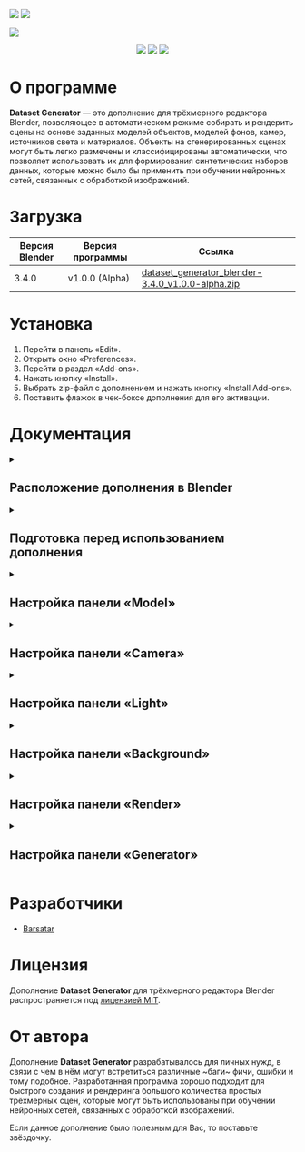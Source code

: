 <p align="left">
 <a href="https://github.com/Barsatar/dataset-generator-blender-addon/blob/main/README.ru.md"><img src="https://img.shields.io/badge/RU-grey"></a>
 <a href="https://github.com/Barsatar/dataset-generator-blender-addon/blob/main/README.md"><img src="https://img.shields.io/badge/EN-grey"></a>
</p>

<picture>
 <img src="https://github.com/Barsatar/Dataset_Generator_Addon_For_Blender/assets/61797005/26a39b03-83f4-46c9-adc3-56568467b942">
</picture>

<p align="center">
 <img src="https://img.shields.io/badge/Blender%20%20-%203.4.0%20-%20%23FF7400%09?logo=blender">
 <img src="https://img.shields.io/badge/Version%20%20-%20v1.0.0%20(Alpha)%20-%20%234479D4">
 <img src="https://img.shields.io/badge/License%20%20-%20MIT%20-%20%2300CC00">
</p>

<h1>О программе</h1>

**Dataset Generator** — это дополнение для трёхмерного редактора Blender, позволяющее в автоматическом режиме собирать и рендерить сцены на основе заданных моделей объектов, моделей фонов, камер, источников света и материалов. Объекты на сгенерированных сценах могут быть легко размечены и классифицированы автоматически, что позволяет использовать их для формирования синтетических наборов данных, которые можно было бы применить при обучении нейронных сетей, связанных с обработкой изображений.

<h1>Загрузка</h1>

| Версия Blender | Версия программы | Ссылка |
| --- | --- | --- |
| 3.4.0 | v1.0.0 (Alpha) | [dataset_generator_blender-3.4.0_v1.0.0-alpha.zip](https://github.com/Barsatar/dataset-generator-blender-addon/releases/download/release/dataset_generator_blender-3.4.0_v1.0.0-alpha.zip)

<h1>Установка</h1>

1) Перейти в панель «Edit».
2) Открыть окно «Preferences».
3) Перейти в раздел «Add-ons».
4) Нажать кнопку «Install».
5) Выбрать zip-файл с дополнением и нажать кнопку «Install Add-ons».
6) Поставить флажок в чек-боксе дополнения для его активации.

<h1>Документация</h1>

<details>
 <summary><h2>Расположение дополнения в Blender</h2></summary>

 > **3D Viewport > UI > Dataset Generator**

 <picture>
  <img src="https://github.com/Barsatar/dataset-generator-blender-addon/assets/61797005/fb047b15-3336-4431-b28b-5ab7db8cf9d9">
 </picture>
</details>

<details>
 <summary><h2>Подготовка перед использованием дополнения</h2></summary>

 <picture>
  <img src="https://github.com/Barsatar/dataset-generator-blender-addon/assets/61797005/fe71c0c7-255d-4c63-8035-27adae9623e4", height=300, align="left">
 </picture>

 Процесс подготовки сцены перед использованием **Dataset Generator** достаточно прост, однако для корректной работы дополнения необходимо выполнить несколько шагов.

 <br clear="left">

 <h3>Шаг 1. Создание коллекций</h3>
 
 + **«Model Collection»** — это коллекция, предназначенная для хранения моделей объектов, которые будут использоваться при генерации сцен.
 + **«Camera Collection»** — это коллекция, предназначенная для хранения камер, которые будут использоваться при рендеринге сгенерированных сцен.
 + **«Light Collection»** — это коллекция, предназначенная для хранения источников света, которые будут использоваться при рендеринге сгенерированных сцен.
 + **«Background Collection»** — это коллекция, предназначенная для хранения моделей объектов, на фоне которых будут распологаться модели объектов из «Model Collection» при генерации сцен.

 <picture>
  <img src="https://github.com/Barsatar/dataset-generator-blender-addon/assets/61797005/c1b2b736-c071-492f-9f7c-354de528d01a">
 </picture>

 <p></p>

 > **Примечание 1**: Названия коллекций могут отличаться от названий, представленных в данной документации.

 <h3>Шаг 2. Подготовка моделей объектов для «Model Collection»</h3>

 «Model Collection» пердназначена для хранения моделей объектов, являющихся целевыми объектами обнаружения, классификации или сегментации нейронными сетями. Это означает, что только для моделей объектов из данной коллекции будут генерироваться маски, необходимые для автоматического определения границ объектов в пределах сгенерированной сцены, а также назначаться классы объектов.

 Перед использованием **Dataset Generator** нужно удостовериться в том, что:

 + Модели объектов имеют тип «MESH».

   <picture>
    <img src="https://github.com/Barsatar/dataset-generator-blender-addon/assets/61797005/8388502d-6977-436e-9da8-a38236a58206">
   </picture>

   <p></p>

   > **Примечание 1**: «Model Collection» может содержать объекты с другими типами, однако они не будут использоваться дополнением при генерации сцен.\
   > **Примечание 2**: Для работы дополнения необходимо, чтобы в «Model Collection» находился хотя бы один объект с типом «MESH».

 + Название объекта модели и название объекта данных о модели совпадают.

   <picture>
    <img src="https://github.com/Barsatar/dataset-generator-blender-addon/assets/61797005/949c31d1-1884-44a9-8e67-67c98c5ec7fb">
   </picture>

 + Модели объектов, состоящих из нескольких частей, объединены в один объект и имеют один объект данных.
 
   <picture>
    <img src="https://github.com/Barsatar/dataset-generator-blender-addon/assets/61797005/b6ab3bb5-1687-4f24-866d-a69fcc61011f" height=150>
   </picture>
 
   <p></p>
   
   > **Примечание 3:** Части составной модели объекта, необъединённые в один объект и не имеющие один объект данных, будут восприниматься дополнением как отдельные модели объектов.
 
 + Исходные точки («Origin point») моделей объектов находятся в требуемых местах.
 
   <picture>
    <img src="https://github.com/Barsatar/dataset-generator-blender-addon/assets/61797005/25370c3f-95df-4e02-9aa3-99556adf73b2" height=150>
   </picture>
 
 <h3>Шаг 3. Подготовка камер для «Camera Collection»</h3>
 
 «Camera Collection» предназначена для хранения камер, при помощи которых будет осуществляться рендеринг создаваемых сцен. Основной задачей, которую нужно выполнить при подготовке, является расстановка камер в необходимые положения в пределах сцены.
 
 Перед использованием **Dataset Generator** нужно удостовериться в том, что:
 
 + Объекты камер имеют тип «CAMERA».
 
   <picture>
    <img src="https://github.com/Barsatar/dataset-generator-blender-addon/assets/61797005/56237f0a-4c19-41f0-9fd1-fd1623206d88">
   </picture>

   <p></p>

   > **Примечание 1**: «Camera Collection» может содержать объекты с другими типами, однако они не будут использоваться дополнением при рендеринге сцен.\
   > **Примечание 2**: Для работы дополнения необходимо, чтобы в «Camera Collection» находился хотя бы один объект с типом «CAMERA».

 + Название объекта камеры и название объекта данных о камере совпадают.
 
   <picture>
    <img src="https://github.com/Barsatar/dataset-generator-blender-addon/assets/61797005/48373a15-bfab-4470-ac1d-29937899a294">
   </picture>
 
 <h3>Шаг 4. Подготовка источников света для «Light Collection»</h3>
 
 «Light Collection» предназначена для хранения источников света, при помощи которых будет осуществляться рендеринг создаваемых сцен. Основной задачей, которую нужно выполнить при подготовке, является расстановка источников света в необходимые положения в пределах сцены.
 
 Перед использованием **Dataset Generator** нужно удостовериться в том, что:

 + Объекты источников света имеют тип «LIGHT».

   <picture>
    <img src="https://github.com/Barsatar/dataset-generator-blender-addon/assets/61797005/bf5a5fc3-cad5-4351-ad4c-643d356e3cd4">
   </picture>

   <p></p>

   > **Примечание 1**: «Light Collection» может содержать объекты с другими типами, однако они не будут использоваться дополнением при рендеринге сцен.\
   > **Примечание 2**: Для работы дополнения необходимо, чтобы в «Light Collection» находился хотя бы один объект с типом «LIGHT».

 + Название объекта источника света и название объекта данных об источнике света совпадают.

   <picture>
    <img src="https://github.com/Barsatar/dataset-generator-blender-addon/assets/61797005/0a9ca4ce-872f-4a53-be70-2174106d7ea4">
   </picture>

 <h3>Шаг 5. Подготовка моделей фоновых объектов для «Background Collection»</h3>

 «Background Collection» предназначена для хранения моделей фоновых объектов, вершины которых используются в качестве точек привязки моделей объектов из «Model Collection» при генерации сцен. Основными задачами, которые нужно выполнить при подготовке, являются рассположение моделей фоновых объектов в необходимых местах в пределах сцены и формирование групп вершин, которые будут использоваться для привязки моделей объектов из «Model Collection».
 
 <picture>
  <img src="https://github.com/Barsatar/dataset-generator-blender-addon/assets/61797005/cef98e9f-31c1-4770-8887-e6a9ce0c473e" height=200 align="left">
 </picture>
 
 <picture>
  <img src="https://github.com/Barsatar/dataset-generator-blender-addon/assets/61797005/a75a26ba-bc08-4151-ab64-14e444ca1107" height=200>
 </picture>
 
 <br clear="left">
 <p></p>
 
 Перед использованием **Dataset Generator** нужно удостовериться в том, что:
 
 + Модели фоновых объектов имеют тип «MESH».
 
   <picture>
    <img src="https://github.com/Barsatar/dataset-generator-blender-addon/assets/61797005/630287f1-a143-4edd-b40e-f904bc8f61ed">
   </picture>
 
   <p></p>
 
   > **Примечание 1**: «Background Collection» может содержать объекты с другими типами, однако они не будут использоваться дополнением при генерации сцен.\
   > **Примечание 2**: Для работы дополнения необходимо, чтобы в «Background Collection» находился хотя бы один объект с типом «MESH».
 
 + Название объекта фоновой модели и название объекта данных о фоновой модели совпадают.
 
   <picture>
    <img src="https://github.com/Barsatar/dataset-generator-blender-addon/assets/61797005/229c362d-ec82-49ed-b372-545d4d1e5eab">
   </picture>
 
 + Для моделей фоновых объектов назначены группы вершин.
 
   <picture>
    <img src="https://github.com/Barsatar/dataset-generator-blender-addon/assets/61797005/f50fb510-687b-4dee-836a-90ed5afabe72">
   </picture>
 
   <p></p>
 
   > **Примечание 3**: Для работы дополнения необходимо, чтобы для каждой модели фонового объекта из «Background Collection» была назначена хотя бы одна группа вершин.
 
 + Модели фоновых объектов, состоящих из нескольких частей, объединены в один объект и имеют один объект данных.

   <p></p>
   
   > **Примечание 4:** Части составной модели фонового объекта, необъединённые в один объект и не имеющие один объект данных, будут восприниматься дополнением как отдельные модели фоновых объектов.
 
 <h3>Шаг 6. Подготовка материалов для моделей</h2>
 
 Материалы для моделей целевых объектов обнаружения и моделей фоновых объектов не требуют особой подготовки. Для удобства назначения материалов моделям рекомендуется называть материалы в соответствии с какой-либо методикой, которая позволяет быстро группировать материалы. Например, **«Тип модели» > «Тип материала» > «Номер материала»**.
 
 <picture>
  <img src="https://github.com/Barsatar/dataset-generator-blender-addon/assets/61797005/29756a81-3c1b-4660-8d31-85e290470bcd">
 </picture>
 
 <p></p>
 
 Также рекомендуется создать отдельный объект, не участвующий в генерации сцен, в котором будут храниться все созданные материалы, так как существует риск потери материалов в процессе работы данного дополнения.
</details>

<details>
 <summary><h2>Настройка панели «Model»</h2></summary>

 <picture>
  <img src="https://github.com/Barsatar/dataset-generator-blender-addon/assets/61797005/fb033625-f356-40ef-a383-33fc29937ab0" height=300>
 </picture>

 ---
 
 + **«Models collection»** — это компонент панели, принимающий на вход коллекцию, содержащую модели объектов.
 + **«Model»** — это компонент панели, принимающий на вход модель объекта с типом «MESH».
 + **«Model class»** — это компонент панели, предназначенный для указания класса модели объекта, который будет присваиваться копиям модели объекта при генерации масок.

   <p></p>
   
   > **Примечание 1**: При пустом значении данного параметра у модели объекта генерация масок для копий модели объекта производиться не будет.\
   > **Примечание 2**: Значение данного параметра может быть одинаковым у нескольких моделей объектов.
 + **«Number of model instances»** — это компонент панели, позволяющий указать количество копий модели объекта, которые будут использоваться при генерации сцен.
   
   <p></p>

   > **Примечание 3**: Минимальное значения данного параметра равно 0. Максимальное значения данного параметра неограниченно. Значение данного параметра по умолчанию равно 1.
 + **«Material key»** — это компонент панели, позволяющий указать ключевое слово, содержащееся в названии материалов, из которых будет выбираться материал для копий модели объекта при генерации каждой сцены.

   <picture>
    <img src="https://github.com/Barsatar/dataset-generator-blender-addon/assets/61797005/ed989e90-39a7-4570-bb8e-bd62060fe67b">
   </picture>

   Пример использования данного параметра:\
   — При «Material key» равном «background_tiles_1» список доступных к использованию при генерации сцен материалов будет состоять из материалов: «background_tiles_1».\
   — При «Material key» равном «background_tiles» список доступных к использованию при генерации сцен материалов будет состоять из материалов: «background_tiles_1», «background_tiles_2», «background_tiles_3».\
   — При «Material key» равном «background» список доступных к использованию при генерации сцен материалов будет состоять из материалов: «background_beton_1», «background_covrolin_1», «background_ground_1», «background_linolium_1», «background_tiles_1», «background_tiles_2», «background_tiles_3», «background_wood_1», «background_wood_2».

   <p></p>

  > **Примечание 4**: При пустом значении данного параметра материал для копий модели объекта будет выбираться случайным образом из всех существующих в сцене материалов.
+ **«Material mode»** — это компонент панели, позволяющий указать режим выбора материалов для копий модели объекта. Режим **«Random material»** выбирает случайный материал для каждой копии модели объекта, а режим **«Same material»** выбирает случайный материал для всех копий модели объекта.

  <p></p>

  > **Примечание 5**: Значение данного параметра по умолчанию «Same material».
+ **«Scene material mode»** – это компонент панели, позволяющий указать режим выбора материала, при котором для всех копий всех моделей объектов, используемых при генерации сцены, выбирается один случайный материал.

  <p></p>

  > **Примечание 6**: Данный компонент панели доступен только при совпадении значения компонента «Material key» у всех моделей объектов.
</details>

<details>
 <summary><h2>Настройка панели «Camera»</h2></summary>
 
 <picture>
  <img src="https://github.com/Barsatar/dataset-generator-blender-addon/assets/61797005/91c6ce37-9eea-4191-afca-c0f320f34420" height=300>
 </picture>

 ---
 
 + **«Cameras collection»** — это компонент панели, принимающий на вход коллекцию, содержащую объекты камер, при помощи которых будет осуществляться рендеринг генерируемых сцен.
 + **«Camera mode»** — это компонент панели, позволяющий указать режим выбора камер, которые будут использоваться для рендеринга сгенерированной сцены. Режим **«Render with all cameras»** осуществляет последовательный рендеринг сгенерированной сцены со всех камер, а режим **«Render with random camera»** производит рендеринг сгенерированной сцены с использованием только одной случайно выбранной камеры.

   <p></p>

   > **Примечание 1**: Значение данного параметра по умолчанию «Render with all cameras».
</details>

<details>
 <summary><h2>Настройка панели «Light»</h2></summary>
 
 <picture>
  <img src="https://github.com/Barsatar/dataset-generator-blender-addon/assets/61797005/314adf25-4140-4fb9-80b9-d3f23586e1f0" height=300>
 </picture>

 ---
 
 + **«Lights collection»** — это компонент панели, принимающий на вход коллекцию, содержащую объекты источников света, при помощи которых будет осуществляться рендеринг генерируемых сцен.
 + **«Light mode»** — это компонент панели, позволяющий указать режим выбора источников света, которые будут использоваться для рендеринга сгенерированной сцены. Режим **«Render with all lights»** осуществляет рендеринг сгенерированной сцены с одновременным использованием всех источников света, а режим **«Render with random light»** производит рендеринг сгенерированной сцены с использованием только одного случайно выбранного источника света.

   <p></p>

   > **Примечание 1**: Значение данного параметра по умолчанию «Render with all lights».
</details>

<details>
 <summary><h2>Настройка панели «Background»</h2></summary>
 
 <picture>
  <img src="https://github.com/Barsatar/dataset-generator-blender-addon/assets/61797005/92be8407-e84c-4eb6-849d-199ae249ba82" height=300>
 </picture>

 <p></p>

 > **Примечание 1**: В процессе генерации каждой сцены модель фонового объекта выбирается случайном образом из моделей, расположенных в соответсвующей коллекции.

 ---

 + **«Backgrounds collection»** — это компонент панели, принимающий на вход коллекцию, содержащую модели фоновых объектов.
 + **«Background»** — это компонент панели, принимающий на вход модель фонового объекта с типом «MESH».
 + **«Vertex Group»** — это компонент панели, принимающий на вход группу вершин, принадлежащую выбранной модели фонового объекта.
 + **«Material key»** — это компонент панели, позволяющий указать ключевое слово, содержащееся в названии материалов, из которых будет выбираться материал для модели фонового объекта при генерации каждой сцены.

   <p></p>

   > **Примечание 2**: При пустом значении данного параметра материал для модели фонового объекта будет выбираться случайным образом из всех существующих в сцене материалов.\
   > **Примечание 3**: Логика работы с данным компонентом аналогична логике работы с компонентом «Material key» из панели «Model».
</details>

<details>
 <summary><h2>Настройка панели «Render»</h2></summary>
 
 <picture>
  <img src="https://github.com/Barsatar/dataset-generator-blender-addon/assets/61797005/a93844f6-7ef1-4032-be45-1ba07bb8f836" height=300>
 </picture>

 ---

 + **«Render engine»** — это компонент панели, позволяющий выбрать технологию визуализации, при помощи которой будет осуществляться рендеринг сгенерированных сцен. На выбор предлагается два «движка» — **«Cycles»** и **«Eevee»**.

   <p></p>

   > **Примечание 1**: Значение данного параметра по умолчанию «Cycles».
 + **«Device»** — это компонент панели, позволяющий выбрать вычислительное устройство, при помощи которого будет осуществляться рендеринг сгенерированных сцен. На выбор предлагается два вычислительных устройства — **«GPU»** и **«CPU»**.
    
   <p></p>

   > **Примечание 2**: Значение данного параметра по умолчанию «GPU».\
   > **Примечание 3**: Данный компонент панели доступен только для технологии визуализации «Cycles».
 + **«Samples»** — это компонент панели, позволяющий указать количество «сэмплов» («Samples»), которые будут использоваться в процессе рендеринга сцен. 

   <p></p>

   > **Примечание 4**: Минимальное значения данного параметра равно 0. Максимальное значения данного параметра неограниченно. Значение данного параметра по умолчанию равно 50.\
   > **Примечание 5**: Данный компонент панели доступен только для технологии визуализации «Cycles».
+ **«Resolution»** — это компоненты панели, позволяющие указать значения разрешения по горизонтали (левый компонент) и вертикали (правый компонент), которое будет использоваться при рендеринге сцен.

   <p></p>

   > **Примечание 6**: Значения данных параметров измеряются в пикселях («px»).\
   > **Примечание 7**: Минимальные значения данных параметров равно 0 px. Максимальные значения данных параметров неограниченно. Значения данных параметра по умолчанию равно 800 px и 600 px для горизонтального и вертикального компонентов соответственно.
+ **«Transparent»** — это компонент панели, позволяющий выбрать состояние режима рендеринга заднего фона Blender. В активном состоянии задний фон Blender будет прозрачным.

  <p></p>

  > **Примечание 8**: По умолчанию данный компонент является неактивным.

+ **«Mask render»** — это компонент панели, позволяющий выбрать состояние режима рендеринга масок копий моделей объектов, используемых при генерации сцен. В активном состоянии рендеринг масок копий моделей объектов осуществляется.

  <picture>
   <img src="https://github.com/Barsatar/dataset-generator-blender-addon/assets/61797005/e9abbd97-83b5-4b0c-922f-9d3c23ff38c3" height=400>
  </picture>

  При активном режиме рендеринга масок помимо визуализации основной сцены осуществляется визуализация масок всех копий моделей объектов, которые были задействованы при генерации сцены. Получаемые маски можно разделить на два типа — маски с изображением объекта (копия модели объекта, для которой производился рендеринг маски, попала в область видимости камеры) и «тёмные маски» (копия модели объекта, для которой производился рендеринг маски, не попала в область видимости камеры).

  Логика формирования названия для изображения сцены:\
  **«DGImage__»** — это обозначение того, что изображение является рендером сцены.\
  **«4__»** — это обозначение номера созданного изображения.

  Логика формирования названия для маски копии модели объекта:\
  **«DGMask__»** — это обозначение того, что изображение является рендером маски копии модели объекта.\
  **«4__»** — это обозначение номера созданного изображения, к которому относится данная маска.\
  **«DGObject__Cube_1.001__»** — это обозначение названия копии модели объекта, к которой относится данная маска.\
  **«DGClass__cube__»** — это обозначение класса исходной модели объекта, к копии которой относится данная маска.

  > **Примечание 9**: По умолчанию данный компонент является активным.\
  > **Примечание 10**: Задний фон масок является прозрачным.\
  > **Примечание 11**: При использовании технологии визуализации «Cycles» рендеринг масок осуществляется с значением параметра «Samples» равным 0.\
  > **Примечание 12**: Получаемые в результате рендеринга изображения сцены и масок имеют формат «PNG».\
  > **Примечание 13**: Для разделения элементов названия изображений используется двойное нижнее подчёркивание «__».

  ---
  
  > **Примечание от автора**: Возможно позже здесь появится ссылка на программное обеспечение для автоматической разметки и маркировки изображений, представленных в таком виде.

 + **«Save path»** — это компонент панели, позволяющий указать место, в котором будут находиться изображения, полученные в результате работы дополнения **Dataset Generator**. Путь можно указать как вручную, так и при помощи проводника. В указанном месте будет создана папка с названием «dataset_generator», в которой будут находиться папки с созданными изображениями сцен и масок.

   <p></p>

   **Примечание 14**: По умолчанию значения данного компонента является пустым.\
</details>

<details>
 <summary><h2>Настройка панели «Generator»</h2></summary>
 
 <picture>
  <img src="https://github.com/Barsatar/dataset-generator-blender-addon/assets/61797005/5c773bb5-68b1-4293-baa3-33ecf1f7368f" height=300>
 </picture>

 ---

 + **«Scene count»** — это компонент панели, позволяющий указать количество сцен, которые должно сгенерировать дополнение.
   
   <p></p>

   > **Примечание 1**: Минимальное значения данного параметра равно 0. Максимальное значения данного параметра неограниченно. Значение данного параметра по умолчанию равно 0.\
   > **Примечание 2**: Итоговое количество получаемых в результате работы дополнения изображений зависит от выбранного режима компонента «Camera mode» из панели «Camera», количества используемых камер и количества генерируемых сцен. Так, например, при значении режима «Camera mode» равном «Render with all cameras», количестве используемых камер равном 5 и значении компонента «Scene count» равном 10 будет сгенерировано 10 сцен и визуализировано 50 изображений.

+ **«Start index»** — это компонент панели, позволяющий указать индекс, с которого начнётся нумерация названий визуализируемых изображений.

   <p></p>

   > **Примечание 3**: Минимальное значения данного параметра равно 0. Максимальное значения данного параметра неограниченно. Значение данного параметра по умолчанию равно 0.
+ **«Collision»** — это компонент панели, позволяющий выбрать состояние режима отслеживания столкновений в процессе расстановки копий моделей объектов на модели фонового объекта во время генерации сцены. В активном состоянии отслеживание столкновений осуществляется.

  <picture>
   <img src="https://github.com/Barsatar/dataset-generator-blender-addon/assets/61797005/089b5e3a-9806-4b10-b52b-96fa6bdabd27" height=150>
  </picture>

  Механизм отслеживания столкновений основан на использовании граничных рамок объектов («Bound box»), которые можно представить в виде куба. Использование такого упрощенного представления границ объекта не позволяет отслеживать столкновения копий моделей объектов, имеющих сложные формы, с высокой точностью, поэтому возможно нерациональное использование пространства на модели фонового объекта при активном состоянии режима «Collision».

  <p></p>

  > **Примечание 4**: По умолчанию данный компонент является активным.\
  > **Примечание 5**: В ситуациях, когда копию модели объекта невозможно разместить на модели фонового объекта без столкновения с уже размещёнными копиями моделей объектов, такая копия не участвует в генерации сцены.\
  > **Примечание 6**: Выбор копии модели для размещения на модели фонового объекта осуществляется не случайным образом, поэтому возможны ситуации, когда на сгенерированной сцене будут присутствовать копии не всех исходных моделей объектов. Это связано с тем, что для копий некоторых моделей объектов не хватило места для корректного размещения на модели фонового объекта.

+ **«Start»**  — это компонент панели, предназначенный для запуска процесса генерации и рендеринга сцен.

  Данный компонент становится доступным к взаимодействию при выполнении следующих условий:\
  — Компонент «Models Collection» из панели «Model» не пуст.\
  — Указанная в компоненте «Models Collection» из панели «Model» коллекция содержит хотя бы один объект с типом «MESH».\
  — Компонент «Cameras Collection» из панели «Camera» не пуст.\
  — Указанная в компоненте «Cameras Collection» из панели «Camera» коллекция содержит хотя бы один объект с типом «CAMERA».\
  — Компонент «Lights Collection» из панели «Light» не пуст.\
  — Указанная в компоненте «Lights Collection» из панели «Light» коллекция содержит хотя бы один объект с типом «LIGHT».\
  — Компонент «Backgrounds Collection» из панели «Background» не пуст.\
  — Указанная в компоненте «Backgrounds Collection» из панели «Background» коллекция содержит хотя бы один объект с типом «MESH».\
  — Каждый объект с типом «MESH» из коллекции, указанной в компоненте «Backgrounds Collection» из панели «Background», имеет хотя бы одну группу вершин, которая была передана в соответствующий компонент «Vertex group» из панели «Background».

  <p></p>
  
  > **Примечание 7**: Во время работы дополнения графический интерфейс Blender зависает.
</details>

<h1>Разработчики</h1>

+ [Barsatar](https://github.com/Barsatar)

<h1>Лицензия</h1>

Дополнение **Dataset Generator** для трёхмерного редактора Blender распространяется под [лицензией MIT](https://github.com/Barsatar/dataset-generator-blender-addon/blob/main/LICENSE.ru.md).

<h1>От автора</h1>

Дополнение **Dataset Generator** разрабатывалось для личных нужд, в связи с чем в нём могут встретиться различные ~баги~ фичи, ошибки и тому подобное. Разработанная программа хорошо подходит для быстрого создания и рендеринга большого количества простых трёхмерных сцен, которые могут быть использованы при обучении нейронных сетей, связанных с обработкой изображений.

Если данное дополнение было полезным для Вас, то поставьте звёздочку.

